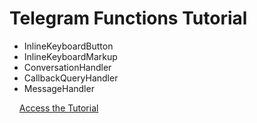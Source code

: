 # Telegram Functions Tutorial
- InlineKeyboardButton
- InlineKeyboardMarkup
- ConversationHandler
- CallbackQueryHandler
- MessageHandler

&nbsp;&nbsp;&nbsp;&nbsp;[Access the Tutorial](https://gabiusp.github.io/telegram-functions-tutorial/)
